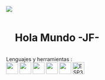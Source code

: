 <!--horizontal divider(gradiant)-->
<img src="https://user-images.githubusercontent.com/73097560/115834477-dbab4500-a447-11eb-908a-139a6edaec5c.gif">

<!--h1 without bottom border-->

<div id="user-content-toc">
  <ul align="left">
    <summary><h1 style="display: inline-block">Hola Mundo -JF-</h1></summary>
  </ul>
</div>

Lenguajes y herramientas :
<br />
</a><img width ='32px' src ='https://raw.githubusercontent.com/rahulbanerjee26/githubAboutMeGenerator/main/icons/javascript.svg'> </a>
</a><img width ='32px' src ='https://raw.githubusercontent.com/rahulbanerjee26/githubAboutMeGenerator/main/icons/python.svg'> </a>
</a><img width ='32px' src ='https://raw.githubusercontent.com/rahulbanerjee26/githubAboutMeGenerator/main/icons/c.svg'> </a>
</a>  <img width ='32px' src ='https://raw.githubusercontent.com/rahulbanerjee26/githubAboutMeGenerator/main/icons/cpp.svg'> </a>
</a><img width="32px" src="https://cdn.jsdelivr.net/gh/devicons/devicon/icons/arduino/arduino-original.svg"></a>
<img width="32px" src="https://freesvg.org/fr/esp32-devkitc.svg" alt="ESP32 DevKitC board">


<p align='center'>
 

